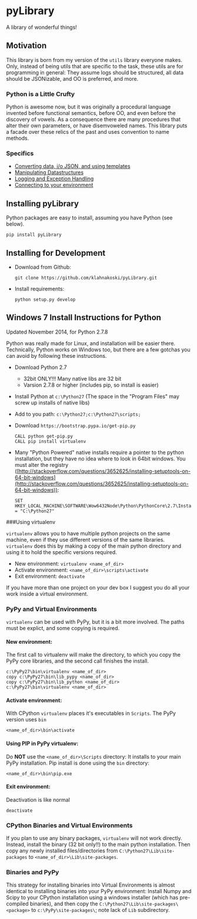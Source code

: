 pyLibrary
=========

A library of wonderful things!

Motivation
----------

This library is born from my version of the `utils` library everyone makes.
Only, instead of being utils that are specific to the task, these utils
are for programming in general: They assume logs should be structured,
all data should be JSONizable, and OO is preferred, and more.

### Python is a Little Crufty ###

Python is awesome now, but it was originally a procedural language invented
before functional semantics, before OO, and even before the
discovery of vowels.  As a consequence there are many procedures that alter
their own parameters, or have disemvoweled names.  This library puts a facade
over these relics of the past and uses convention to name methods.

### Specifics ###
* [Converting data, i/o JSON, and using templates](https://github.com/klahnakoski/pyLibrary/tree/master/pyLibrary)
* [Manipulating Datastructures](https://github.com/klahnakoski/pyLibrary/tree/master/pyLibrary/dot)
* [Logging and Exception Handling](https://github.com/klahnakoski/pyLibrary/tree/master/pyLibrary/debugs)
* [Connecting to your environment](https://github.com/klahnakoski/tree/master/pyLibrary/pyLibrary/env)


Installing pyLibrary
--------------------

Python packages are easy to install, assuming you have Python (see below).

    pip install pyLibrary

Installing for Development
--------------------------

  * Download from Github:

        git clone https://github.com/klahnakoski/pyLibrary.git

  * Install requirements:

        python setup.py develop


Windows 7 Install Instructions for Python
-----------------------------------------

Updated November 2014, for Python 2.7.8

Python was really made for Linux, and installation will be easier there.
Technically, Python works on Windows too, but there are a few gotchas you can
avoid by following these instructions.

  * Download Python 2.7
    * 32bit ONLY!!! Many native libs are 32 bit
    * Varsion 2.7.8 or higher (includes pip, so install is easier)
  * Install Python at ```c:\Python27``` (The space in the "Program Files" may screw up installs of native libs)
  * Add to you path: ```c:\Python27;c:\Python27\scripts;```
  * Download ```https://bootstrap.pypa.io/get-pip.py```

        CALL python get-pip.py
        CALL pip install virtualenv

  * Many "Python Powered" native installs require a pointer to the python installation, but they have no idea where to
  look in 64bit windows.  You must alter the registry ([http://stackoverflow.com/questions/3652625/installing-setuptools-on-64-bit-windows](http://stackoverflow.com/questions/3652625/installing-setuptools-on-64-bit-windows)):

        SET HKEY_LOCAL_MACHINE\SOFTWARE\Wow6432Node\Python\PythonCore\2.7\InstallPath = "C:\Python27"

###Using virtualenv

```virtualenv``` allows you to have multiple python projects on the same
machine, even if they use different versions of the same libraries.
```virtualenv``` does this by making a copy of the main python directory and
using it to hold the specific versions required.

* New environment: ```virtualenv <name_of_dir>```
* Activate environment: ```<name_of_dir>\scripts\activate```
* Exit environment: ```deactivate```

If you have more than one project on your dev box I suggest you do all your
work inside a virtual environment.

### PyPy and Virtual Environments

```virtualenv``` can be used with PyPy, but it is a bit more involved.  The
paths must be explict, and some copying is required.

#### New environment:
The first call to virtualenv will make the directory, to which you copy the
PyPy core libraries, and the second call finishes the install.

    c:\PyPy27\bin\virtualenv <name_of_dir>
    copy c:\PyPy27\bin\lib_pypy <name_of_dir>
    copy c:\PyPy27\bin\lib_python <name_of_dir>
    c:\PyPy27\bin\virtualenv <name_of_dir>

#### Activate environment:
With CPython ```virtualenv``` places it's executables in ```Scripts```.  The
PyPy version uses ```bin```

    <name_of_dir>\bin\activate

#### Using PIP in PyPy virtualenv:
Do **NOT** use the ```<name_of_dir>\Scripts``` directory: It installs to your
main PyPy installation.  Pip install is done using the ``bin`` directory:

    <name_of_dir>\bin\pip.exe

#### Exit environment:
Deactivation is like normal

    deactivate

### CPython Binaries and Virtual Environments

If you plan to use any binary packages, ```virtualenv``` will not work
directly.  Instead, install the binary (32 bit only!!) to the main python
installation.  Then copy any newly installed files/directories from
```C:\Python27\Lib\site-packages``` to ```<name_of_dir>\Lib\site-packages```.

### Binaries and PyPy

This strategy for installing binaries into Virtual Environments is almost
identical to installing binaries into your PyPy environment: Install Numpy
and Scipy to your CPython installation using a windows installer (which has
pre-compiled binaries), and then copy the ```C:\Python27\Lib\site-packages\<package>```
to ```c:\PyPy\site-packages\```; note lack of ```Lib``` subdirectory.


